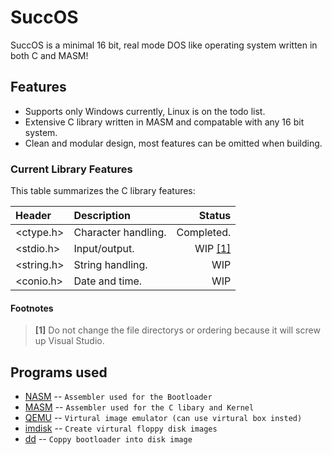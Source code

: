 # SuccOS
SuccOS is a minimal 16 bit, real mode DOS like operating system written in both C and MASM!



## Features

* Supports only Windows currently, Linux is on the todo list.
* Extensive C library written in MASM and compatable with any 16 bit system.
* Clean and modular design, most features can be omitted when building.

### Current Library Features

This table summarizes the C library features:

| Header        | Description                       | Status        |
| :------------ | :-------------------------------- | ------------: |
<ctype.h>       | Character handling.               | Completed.
<stdio.h>       | Input/output.                     | WIP [[1]](#footnotes)
<string.h>      | String handling.                  | WIP
<conio.h>       | Date and time.                    | WIP


#### Footnotes

> **[1]** Do not change the file directorys or ordering because it will screw up Visual Studio.

Programs used
--------------------------------------

- [NASM](http://www.nasm.us/index.php) -- `Assembler used for the Bootloader`
- [MASM](http://www.masm32.com/download.htm) -- `Assembler used for the C libary and Kernel`
- [QEMU](http://www.qemu.org/) -- `Virtural image emulator (can use virtural box insted)`
- [imdisk](http://www.ltr-data.se/opencode.html/) -- `Create virtural floppy disk images`
- [dd](http://uranus.chrysocome.net/linux/rawwrite/dd-old.htm) -- `Coppy bootloader into disk image`

